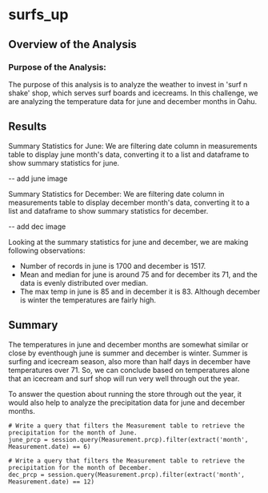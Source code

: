 # surfs_up

## Overview of the Analysis

### Purpose of the Analysis:
The purpose of this analysis is to analyze the weather to invest in 'surf n shake' shop, which serves surf boards and icecreams. In this challenge, we are analyzing the temperature data for june and december months in Oahu.

## Results

Summary Statistics for June:
    We are filtering date column in measurements table to display june month's data, converting it to a list and dataframe to show summary statistics for june.

-- add june image

Summary Statistics for December:
    We are filtering date column in measurements table to display december month's data, converting it to a list and dataframe to show summary statistics for december.

-- add dec image

Looking at the summary statistics for june and december, we are making following observations:
- Number of records in june is 1700 and december is 1517.
- Mean and median for june is around 75 and for december its 71, and the data is evenly distributed over median.
- The max temp in june is 85 and in december it is 83. Although december is winter the temperatures are fairly high.

## Summary
    
The temperatures in june and december months are somewhat similar or close by eventhough june is summer and december is winter. Summer is surfing and icecream season, also more than half days in december have temperatures over 71. So, we can conclude based on temperatures alone that an icecream and surf shop will run very well through out the year.
    
To answer the question about running the store through out the year, it would also help to analyze the precipitation data for june and december months.

    # Write a query that filters the Measurement table to retrieve the precipitation for the month of June. 
    june_prcp = session.query(Measurement.prcp).filter(extract('month', Measurement.date) == 6)
        
    # Write a query that filters the Measurement table to retrieve the precipitation for the month of December. 
    dec_prcp = session.query(Measurement.prcp).filter(extract('month', Measurement.date) == 12)
